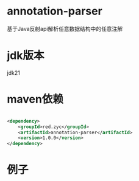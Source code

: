 # annotation-parser
基于Java反射api解析任意数据结构中的任意注解
# jdk版本
jdk21
# maven依赖
```xml

<dependency>
    <groupId>red.zyc</groupId>
    <artifactId>annotation-parser</artifactId>
    <version>1.0.0</version>
</dependency>
```
# 例子
